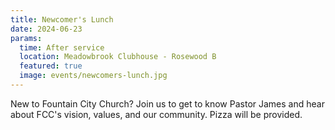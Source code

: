 ```yaml
---
title: Newcomer's Lunch
date: 2024-06-23
params:
  time: After service
  location: Meadowbrook Clubhouse - Rosewood B
  featured: true
  image: events/newcomers-lunch.jpg
---
```


New to Fountain City Church? Join us to get to know Pastor James and hear about FCC's vision, values,  and our community. Pizza will be provided.

